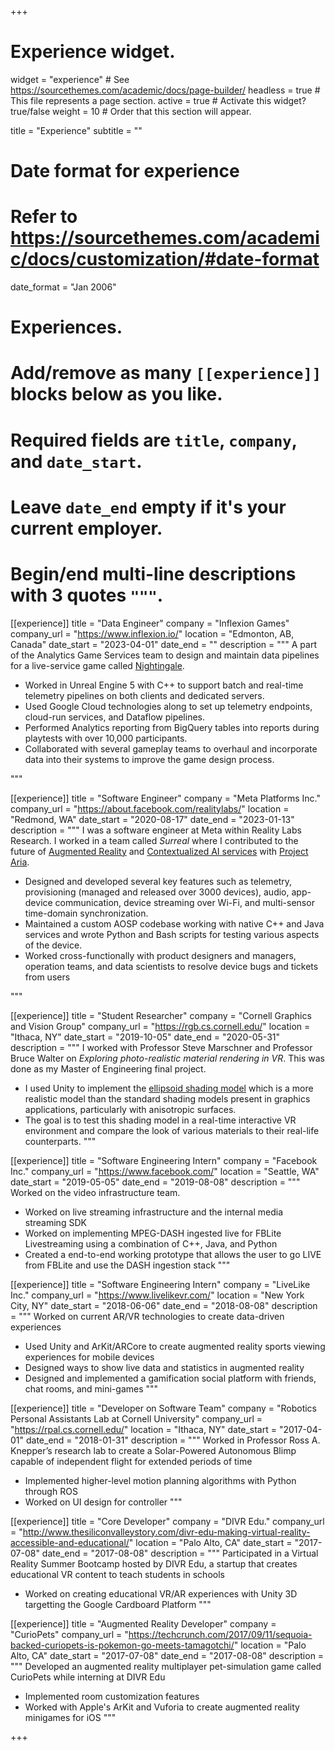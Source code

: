 +++
# Experience widget.
widget = "experience"  # See https://sourcethemes.com/academic/docs/page-builder/
headless = true  # This file represents a page section.
active = true  # Activate this widget? true/false
weight = 10  # Order that this section will appear.

title = "Experience"
subtitle = ""

# Date format for experience
#   Refer to https://sourcethemes.com/academic/docs/customization/#date-format
date_format = "Jan 2006"

# Experiences.
#   Add/remove as many `[[experience]]` blocks below as you like.
#   Required fields are `title`, `company`, and `date_start`.
#   Leave `date_end` empty if it's your current employer.
#   Begin/end multi-line descriptions with 3 quotes `"""`.
[[experience]]
  title = "Data Engineer"
  company = "Inflexion Games"
  company_url = "https://www.inflexion.io/"
  location = "Edmonton, AB, Canada"
  date_start = "2023-04-01"
  date_end = ""
  description = """
  A part of the Analytics Game Services team to design and maintain data pipelines for a live-service game called [Nightingale](https://www.youtube.com/watch?v=raSjAJcftMs).

  * Worked in Unreal Engine 5 with C++ to support batch and real-time telemetry pipelines on both clients and dedicated servers.
  * Used Google Cloud technologies along to set up telemetry endpoints, cloud-run services, and Dataflow pipelines.
  * Performed Analytics reporting from BigQuery tables into reports during playtests with over 10,000 participants.
  * Collaborated with several gameplay teams to overhaul and incorporate data into their systems to improve the game design process.

  """

[[experience]]
  title = "Software Engineer"
  company = "Meta Platforms Inc."
  company_url = "https://about.facebook.com/realitylabs/"
  location = "Redmond, WA"
  date_start = "2020-08-17"
  date_end = "2023-01-13"
  description = """
  I was a software engineer at Meta within Reality Labs Research. I worked in a team called *Surreal* where I contributed to the future of [Augmented Reality](https://tech.fb.com/ar-vr/2021/03/inside-facebook-reality-labs-the-next-era-of-human-computer-interaction/) and [Contextualized AI services](https://about.fb.com/news/2021/10/teaching-ai-to-view-the-world-through-your-eyes/) with [Project Aria](https://about.facebook.com/realitylabs/projectaria/).

  *	Designed and developed several key features such as telemetry, provisioning (managed and released over 3000 devices), audio, app-device communication, device streaming over Wi-Fi, and multi-sensor time-domain synchronization. 
  *	Maintained a custom AOSP codebase working with native C++ and Java services and wrote Python and Bash scripts for testing various aspects of the device.
  *	Worked cross-functionally with product designers and managers, operation teams, and data scientists to resolve device bugs and tickets from users

  """

[[experience]]
  title = "Student Researcher"
  company = "Cornell Graphics and Vision Group"
  company_url = "https://rgb.cs.cornell.edu/"
  location = "Ithaca, NY"
  date_start = "2019-10-05"
  date_end = "2020-05-31"
  description = """
  I worked with Professor Steve Marschner and Professor Bruce Walter on *Exploring photo-realistic material rendering in VR*. This was done as my Master of Engineering final project. 
  
  * I used Unity to implement the [ellipsoid shading model](https://www.cs.cornell.edu/Projects/metalappearance/) which is a more realistic model than the standard shading models present in graphics applications, particularly with anisotropic surfaces. 
  * The goal is to test this shading model in a real-time interactive VR environment and compare the look of various materials to their real-life counterparts. 
  """

[[experience]]
  title = "Software Engineering Intern"
  company = "Facebook Inc."
  company_url = "https://www.facebook.com/"
  location = "Seattle, WA"
  date_start = "2019-05-05"
  date_end = "2019-08-08"
  description = """
  Worked on the video infrastructure team. 

  * Worked on live streaming infrastructure and the internal media streaming SDK 
  * Worked on implementing MPEG-DASH ingested live for FBLite Livestreaming using a combination of C++, Java, and Python
  * Created a end-to-end working prototype that allows the user to go LIVE from FBLite and use the DASH ingestion stack
  """

[[experience]]
  title = "Software Engineering Intern"
  company = "LiveLike Inc."
  company_url = "https://www.livelikevr.com/"
  location = "New York City, NY"
  date_start = "2018-06-06"
  date_end = "2018-08-08"
  description = """
  Worked on current AR/VR technologies to create data-driven experiences

  * Used Unity and ArKit/ARCore to create augmented reality sports viewing experiences for mobile devices 
  * Designed ways to show live data and statistics in augmented reality 
  * Designed and implemented a gamification social platform with friends, chat rooms, and mini-games
  """

[[experience]]
  title = "Developer on Software Team"
  company = "Robotics Personal Assistants Lab at Cornell University"
  company_url = "https://rpal.cs.cornell.edu/"
  location = "Ithaca, NY"
  date_start = "2017-04-01"
  date_end = "2018-01-31"
  description = """
  Worked in Professor Ross A. Knepper’s research lab to create a Solar-Powered Autonomous Blimp capable of independent flight for extended periods of time

  * Implemented higher-level motion planning algorithms with Python through ROS
  * Worked on UI design for controller
  """

[[experience]]
  title = "Core Developer"
  company = "DIVR Edu."
  company_url = "http://www.thesiliconvalleystory.com/divr-edu-making-virtual-reality-accessible-and-educational/"
  location = "Palo Alto, CA"
  date_start = "2017-07-08"
  date_end = "2017-08-08"
  description = """
  Participated in a Virtual Reality Summer Bootcamp hosted by DIVR Edu, a startup that creates educational VR content to teach students in schools

  * Worked on creating educational VR/AR experiences with Unity 3D targetting the Google Cardboard Platform
   """

[[experience]]
  title = "Augmented Reality Developer"
  company = "CurioPets"
  company_url = "https://techcrunch.com/2017/09/11/sequoia-backed-curiopets-is-pokemon-go-meets-tamagotchi/"
  location = "Palo Alto, CA"
  date_start = "2017-07-08"
  date_end = "2017-08-08"
  description = """
  Developed an augmented reality multiplayer pet-simulation game called CurioPets while interning at DIVR Edu

  * Implemented room customization features
  * Worked with Apple's ArKit and Vuforia to create augmented reality minigames for iOS
  """

+++